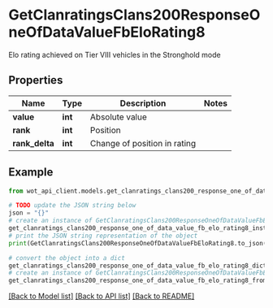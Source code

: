 # GetClanratingsClans200ResponseOneOfDataValueFbEloRating8

Elo rating achieved on Tier VIII vehicles in the Stronghold mode

## Properties

Name | Type | Description | Notes
------------ | ------------- | ------------- | -------------
**value** | **int** | Absolute value | 
**rank** | **int** | Position | 
**rank_delta** | **int** | Change of position in rating | 

## Example

```python
from wot_api_client.models.get_clanratings_clans200_response_one_of_data_value_fb_elo_rating8 import GetClanratingsClans200ResponseOneOfDataValueFbEloRating8

# TODO update the JSON string below
json = "{}"
# create an instance of GetClanratingsClans200ResponseOneOfDataValueFbEloRating8 from a JSON string
get_clanratings_clans200_response_one_of_data_value_fb_elo_rating8_instance = GetClanratingsClans200ResponseOneOfDataValueFbEloRating8.from_json(json)
# print the JSON string representation of the object
print(GetClanratingsClans200ResponseOneOfDataValueFbEloRating8.to_json())

# convert the object into a dict
get_clanratings_clans200_response_one_of_data_value_fb_elo_rating8_dict = get_clanratings_clans200_response_one_of_data_value_fb_elo_rating8_instance.to_dict()
# create an instance of GetClanratingsClans200ResponseOneOfDataValueFbEloRating8 from a dict
get_clanratings_clans200_response_one_of_data_value_fb_elo_rating8_from_dict = GetClanratingsClans200ResponseOneOfDataValueFbEloRating8.from_dict(get_clanratings_clans200_response_one_of_data_value_fb_elo_rating8_dict)
```
[[Back to Model list]](../README.md#documentation-for-models) [[Back to API list]](../README.md#documentation-for-api-endpoints) [[Back to README]](../README.md)


